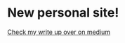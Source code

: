 # New personal site!
[Check my write up over on medium](https://medium.com/daily-work-2016/redesign-of-my-personal-site-day-5-6d9c7d74d8ad#.4c3jf9r00)
